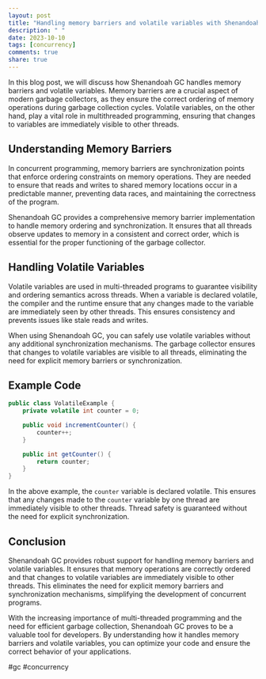 ```yaml
---
layout: post
title: "Handling memory barriers and volatile variables with Shenandoah GC"
description: " "
date: 2023-10-10
tags: [concurrency]
comments: true
share: true
---
```


In this blog post, we will discuss how Shenandoah GC handles memory barriers and volatile variables. Memory barriers are a crucial aspect of modern garbage collectors, as they ensure the correct ordering of memory operations during garbage collection cycles. Volatile variables, on the other hand, play a vital role in multithreaded programming, ensuring that changes to variables are immediately visible to other threads.

## Understanding Memory Barriers

In concurrent programming, memory barriers are synchronization points that enforce ordering constraints on memory operations. They are needed to ensure that reads and writes to shared memory locations occur in a predictable manner, preventing data races, and maintaining the correctness of the program.

Shenandoah GC provides a comprehensive memory barrier implementation to handle memory ordering and synchronization. It ensures that all threads observe updates to memory in a consistent and correct order, which is essential for the proper functioning of the garbage collector.

## Handling Volatile Variables

Volatile variables are used in multi-threaded programs to guarantee visibility and ordering semantics across threads. When a variable is declared volatile, the compiler and the runtime ensure that any changes made to the variable are immediately seen by other threads. This ensures consistency and prevents issues like stale reads and writes.

When using Shenandoah GC, you can safely use volatile variables without any additional synchronization mechanisms. The garbage collector ensures that changes to volatile variables are visible to all threads, eliminating the need for explicit memory barriers or synchronization.

## Example Code

```java
public class VolatileExample {
    private volatile int counter = 0;

    public void incrementCounter() {
        counter++;
    }

    public int getCounter() {
        return counter;
    }
}
```

In the above example, the `counter` variable is declared volatile. This ensures that any changes made to the `counter` variable by one thread are immediately visible to other threads. Thread safety is guaranteed without the need for explicit synchronization.

## Conclusion

Shenandoah GC provides robust support for handling memory barriers and volatile variables. It ensures that memory operations are correctly ordered and that changes to volatile variables are immediately visible to other threads. This eliminates the need for explicit memory barriers and synchronization mechanisms, simplifying the development of concurrent programs.

With the increasing importance of multi-threaded programming and the need for efficient garbage collection, Shenandoah GC proves to be a valuable tool for developers. By understanding how it handles memory barriers and volatile variables, you can optimize your code and ensure the correct behavior of your applications.

#gc #concurrency